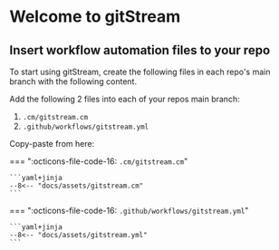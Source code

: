 # Welcome to gitStream

## Insert workflow automation files to your repo

To start using gitStream, create the following files in each repo's main branch with the following content.

Add the following 2 files into each of your repos main branch:

1. `.cm/gitstream.cm`
2. `.github/workflows/gitstream.yml`

Copy-paste from here:

=== ":octicons-file-code-16: `.cm/gitstream.cm`"

	```yaml+jinja
	--8<-- "docs/assets/gitstream.cm"
	```

=== ":octicons-file-code-16: `.github/workflows/gitstream.yml`"

	```yaml+jinja	
	--8<-- "docs/assets/gitstream.yml"
	```
